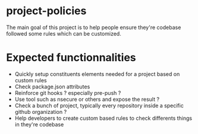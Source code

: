 # project-policies

The main goal of this project is to help people ensure they're codebase followed some rules which can be customized.

# Expected functionnalities

- Quickly setup constituents elements needed for a project based on custom rules
- Check package.json attributes
- Reinforce git hooks ? especially pre-push ?
- Use tool such as nsecure or others and expose the result ?
- Check a bunch of project, typically every repository inside a specific github organization ?
- Help developers to create custom based rules to check differents things in they're codebase

